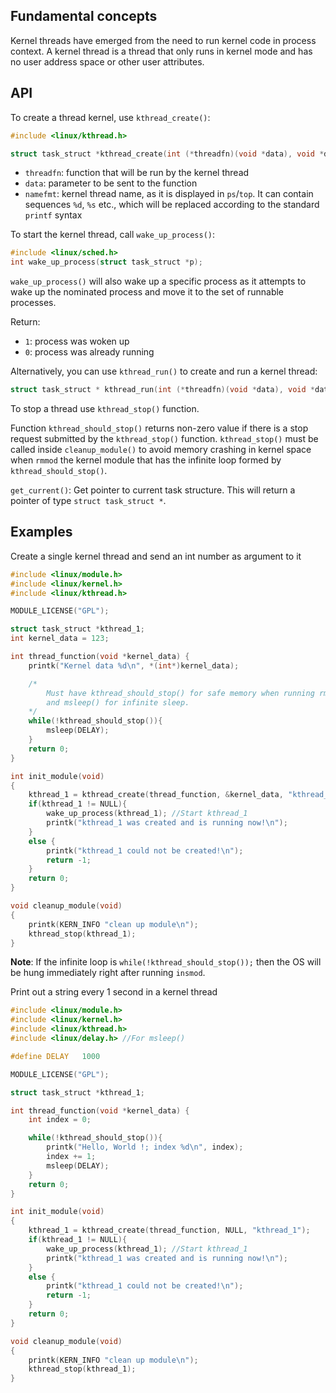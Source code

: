 ## Fundamental concepts

Kernel threads have emerged from the need to run kernel code in process context. A kernel thread is a thread that only runs in kernel mode and has no user address space or other user attributes.

## API

To create a thread kernel, use ``kthread_create()``:

```c
#include <linux/kthread.h>

struct task_struct *kthread_create(int (*threadfn)(void *data), void *data, const char namefmt[], ...);
```

* ``threadfn``: function that will be run by the kernel thread
* ``data``: parameter to be sent to the function
* ``namefmt``: kernel thread name, as it is displayed in ``ps``/``top``. It can contain  sequences ``%d``, ``%s`` etc., which will be replaced according to the standard ``printf`` syntax

To start the kernel thread, call ``wake_up_process()``:

```c
#include <linux/sched.h>
int wake_up_process(struct task_struct *p);
```

``wake_up_process()`` will also wake up a specific process as it attempts to wake up the nominated process and move it to the set of runnable processes.

Return:

* ``1``: process was woken up
* ``0``: process was already running

Alternatively, you can use ``kthread_run()`` to create and run a kernel thread:

```c
struct task_struct * kthread_run(int (*threadfn)(void *data), void *data, const char namefmt[], ...);
```

To stop a thread use ``kthread_stop()`` function.

Function ``kthread_should_stop()`` returns non-zero value if there is a stop request submitted by the ``kthread_stop()`` function. ``kthread_stop()`` must be called inside ``cleanup_module()`` to avoid memory crashing in kernel space when ``rmmod`` the kernel module that has the infinite loop formed by ``kthread_should_stop()``.

``get_current()``: Get pointer to current task structure. This will return a pointer of type ``struct task_struct *``.

## Examples

Create a single kernel thread and send an int number as argument to it

```c
#include <linux/module.h>
#include <linux/kernel.h>
#include <linux/kthread.h>

MODULE_LICENSE("GPL");

struct task_struct *kthread_1;
int kernel_data = 123;

int thread_function(void *kernel_data) {
    printk("Kernel data %d\n", *(int*)kernel_data);

	/*
		Must have kthread_should_stop() for safe memory when running rmmod
		and msleep() for infinite sleep.
	*/
	while(!kthread_should_stop()){
		msleep(DELAY);
	}
	return 0;
}

int init_module(void)
{
    kthread_1 = kthread_create(thread_function, &kernel_data, "kthread_1");
	if(kthread_1 != NULL){
		wake_up_process(kthread_1); //Start kthread_1
		printk("kthread_1 was created and is running now!\n");
	}
	else {
		printk("kthread_1 could not be created!\n");
		return -1;
	}
    return 0;
}

void cleanup_module(void)
{
    printk(KERN_INFO "clean up module\n");
    kthread_stop(kthread_1);
}
```

**Note**: If the infinite loop is ``while(!kthread_should_stop());`` then the OS will be hung immediately right after running ``insmod``.

Print out a string every 1 second in a kernel thread

```c
#include <linux/module.h>
#include <linux/kernel.h>
#include <linux/kthread.h>
#include <linux/delay.h> //For msleep()

#define DELAY   1000

MODULE_LICENSE("GPL");

struct task_struct *kthread_1;

int thread_function(void *kernel_data) {
    int index = 0;

	while(!kthread_should_stop()){
        printk("Hello, World !; index %d\n", index);
        index += 1;
        msleep(DELAY);
	}
	return 0;
}

int init_module(void)
{
    kthread_1 = kthread_create(thread_function, NULL, "kthread_1");
	if(kthread_1 != NULL){
		wake_up_process(kthread_1); //Start kthread_1
		printk("kthread_1 was created and is running now!\n");
	}
	else {
		printk("kthread_1 could not be created!\n");
		return -1;
	}
    return 0;
}

void cleanup_module(void)
{
    printk(KERN_INFO "clean up module\n");
    kthread_stop(kthread_1);
}
```
